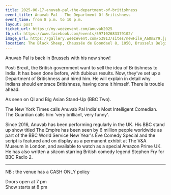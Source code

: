 ```yaml
---
title: 2025-06-17-anuvab-pal-the-department-of-britishness
event_title: Anuvab Pal - The Department Of Britishness
event_time: from 8 p.m. to 10 p.m.
layout: post
ticket_url: https://my.weezevent.com/anuvab2025
fb_url: https://www.facebook.com/events/597102683379102/
image_url: https://gallery.weezevent.com/53913/sites/newFile_AaOm2Y9.jpeg
location: The Black Sheep, Chaussée de Boondael 8, 1050, Brussels Belgium
---
```


Anuvab Pal is back in Brussels with his new show!

Post-Brexit, the British government want to sell the idea of Britishness to India. It has been done before, with dubious results. Now, they’ve set up a Department of Britishness and hired him. He will explain in detail why Indians should embrace Britishness, having done it himself. There is trouble ahead.

As seen on QI and Big Asian Stand-Up (BBC Two).

The New York Times calls Anuvab Pal India's Most Intelligent Comedian. The Guardian calls him 'very brilliant, very funny'.

Since 2016, Anuvab has been performing regularly in the UK. His BBC stand up show titled The Empire has been seen by 6 million people worldwide as part of the BBC World Service New Year's Eve Comedy Special and the script is featured and on display as a permanent exhibit at The V&A Museum in London, and available to watch as a special  Amazon Prime UK.  He has also written a sitcom starring British comedy legend Stephen Fry for BBC Radio 2.

<hr style="width:100%;" />

NB : the venue has a CASH ONLY policy

Doors open at 7 pm  
Show starts at 8 pm
